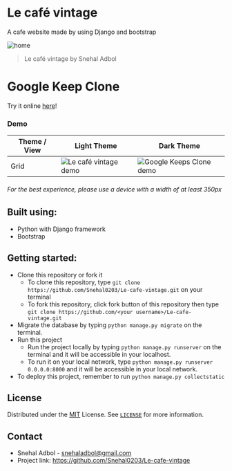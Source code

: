 # Le café vintage

A cafe website made by using Django and bootstrap

![home](https://snehal-adbol.snehaladbol.repl.co/assets/img/project1.png)

> Le café vintage by Snehal Adbol

# Google Keep Clone
Try it online [here](https://lecafe.snehaladbol.repl.co/)!
### Demo

| Theme / View | Light Theme | Dark Theme |
| --- | ---- | ---- |
| Grid | ![Le café vintage demo](https://drive.google.com/uc?export=view&id=1hZ9CuZWZKlKq-4vlXJjg3uQddLubgsQV) | ![Google Keeps Clone demo](https://drive.google.com/uc?export=view&id=1hZ9CuZWZKlKq-4vlXJjg3uQddLubgsQV) |


###### For the best experience, please use a device with a width of at least 350px


## Built using:
- Python with Django framework 
- Bootstrap

## Getting started:
- Clone this repository or fork it
    - To clone this repository, type `git clone https://github.com/Snehal0203/Le-cafe-vintage.git` on your terminal
    - To fork this repository, click fork button of this repository then type `git clone https://github.com/<your username>/Le-cafe-vintage.git`
- Migrate the database by typing `python manage.py migrate` on the terminal.
- Run this project
    - Run the project locally by typing `python manage.py runserver` on the terminal and it will be accessible in your localhost.
    - To run it on your local network, type `python manage.py runserver 0.0.0.0:8000` and it will be accessible in your local network.
- To deploy this project, remember to run `python manage.py collectstatic`

## License
Distributed under the [MIT](https://github.com/kimlimjustin/google-keep-clone/blob/master/LICENSE) License. See [`LICENSE`](https://github.com/kimlimjustin/google-keep-clone/blob/master/LICENSE) for more information.

## Contact
- Snehal Adbol - [snehaladbol@gmail.com](mailto:snehaladbol@gmail.com)
- Project link: https://github.com/Snehal0203/Le-cafe-vintage

